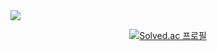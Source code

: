<img src="https://capsule-render.vercel.app/api?type=waving&color=auto&height=300&section=header&text=Welcome!%20&fontSize=90" />

<div align="center">
  
[![Solved.ac
프로필](http://mazassumnida.wtf/api/v2/generate_badge?boj=shwjddhks)](https://solved.ac/shwjddhks)

</div>

<!--
**jwnnoh/jwnnoh** is a ✨ _special_ ✨ repository because its `README.md` (this file) appears on your GitHub profile.

Here are some ideas to get you started:

- 🔭 I’m currently working on ...
- 🌱 I’m currently learning ...
- 👯 I’m looking to collaborate on ...
- 🤔 I’m looking for help with ...
- 💬 Ask me about ...
- 📫 How to reach me: ...
- 😄 Pronouns: ...
- ⚡ Fun fact: ...
-->
